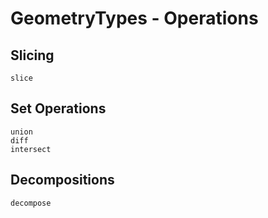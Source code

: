 # GeometryTypes - Operations

## Slicing

```@docs
slice
```

## Set Operations

```@docs
union
diff
intersect
```

## Decompositions

```@docs
decompose
```
